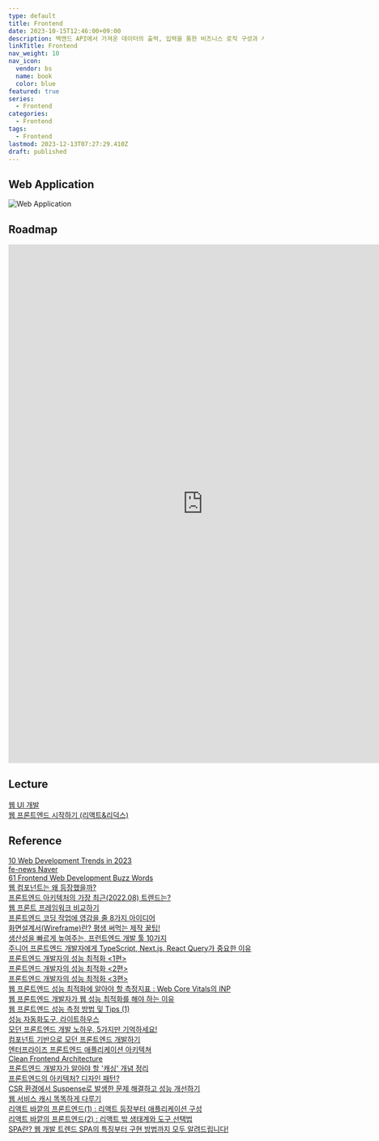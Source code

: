 ```yaml
---
type: default
title: Frontend
date: 2023-10-15T12:46:00+09:00
description: 백엔드 API에서 가져온 데이터의 출력, 입력을 통한 비즈니스 로직 구성과 사용자와 대화하는 사용자 인터페이스 부분
linkTitle: Frontend
nav_weight: 10
nav_icon:
  vendor: bs
  name: book
  color: blue
featured: true
series:
  - Frontend
categories:
  - Frontend
tags:
  - Frontend
lastmod: 2023-12-13T07:27:29.410Z
draft: published
---
```


## Web Application

![Web Application](/frontend/web-application.png?width=1280px#center "https://nitro04.blogspot.com/2020/01/web-web-application-architecture.html")

## Roadmap

<p align="center">
<iframe width="768" height="1024" src="https://roadmap.sh/frontend?s=652b754df43a58c923ce9d26" frameborder="0" allow="accelerometer; autoplay; encrypted-media; gyroscope; picture-in-picture" allowfullscreen>
</iframe>
</p>

## Lecture

[웹 UI 개발](https://www.boostcourse.org/web344)  
[웹 프론트엔드 시작하기 (리액트&리덕스)](https://www.boostcourse.org/web231)

## Reference

[10 Web Development Trends in 2023](https://ykss.netlify.app/translation/10_web_development_trends_in_2023/)  
[fe-news Naver](https://github.com/naver/fe-news/tree/master/issues)  
[61 Frontend Web Development Buzz Words](https://tapajyoti-bose.medium.com/61-frontend-web-development-buzz-words-every-developer-should-have-in-their-vocabulary-8054e484875)  
[웹 컴포넌트는 왜 등장했을까?](https://yozm.wishket.com/magazine/detail/2217/)  
[프론트엔드 아키텍처의 가장 최근(2022.08) 트렌드는?](https://yozm.wishket.com/magazine/detail/1663/)  
[웹 프론트 프레임워크 비교하기](https://yozm.wishket.com/magazine/detail/930/)  
[프론트엔드 코딩 작업에 영감을 줄 8가지 아이디어](https://yozm.wishket.com/magazine/detail/806/)  
[화면설계서(Wireframe)란? 평생 써먹는 제작 꿀팁!](https://yozm.wishket.com/magazine/detail/227/)  
[생산성을 빠르게 높여주는, 프런트엔드 개발 툴 10가지](https://yozm.wishket.com/magazine/detail/158/)  
[주니어 프론트엔드 개발자에게 TypeScript, Next.js, React Query가 중요한 이유](https://www.codestates.com/blog/content/fe-typescript)  
[프론트엔드 개발자의 성능 최적화 <1편>](https://velog.io/@dongsudev/%ED%94%84%EB%A1%A0%ED%8A%B8%EC%97%94%EB%93%9C-%EA%B0%9C%EB%B0%9C%EC%9E%90%EC%9D%98-%EC%84%B1%EB%8A%A5-%EC%B5%9C%EC%A0%81%ED%99%94-1%ED%8E%B8)  
[프론트엔드 개발자의 성능 최적화 <2편>](https://velog.io/@dongsudev/%ED%94%84%EB%A1%A0%ED%8A%B8%EC%97%94%EB%93%9C-%EA%B0%9C%EB%B0%9C%EC%9E%90%EC%9D%98-%EC%84%B1%EB%8A%A5-%EC%B5%9C%EC%A0%81%ED%99%94-2%ED%8E%B8)  
[프론트엔드 개발자의 성능 최적화 <3편>](https://velog.io/@dongsudev/%ED%94%84%EB%A1%A0%ED%8A%B8%EC%97%94%EB%93%9C-%EA%B0%9C%EB%B0%9C%EC%9E%90%EC%9D%98-%EC%84%B1%EB%8A%A5-%EC%B5%9C%EC%A0%81%ED%99%94-3%ED%8E%B8)  
[웹 프론트엔드 성능 최적화에 알아야 할 측정지표 : Web Core Vitals의 INP](https://devocean.sk.com/search/techBoardDetail.do?ID=165334)  
[웹 프론트엔드 개발자가 웹 성능 최적화를 해야 하는 이유](https://devocean.sk.com/search/techBoardDetail.do?ID=164863)  
[웹 프론트엔드 성능 측정 방법 및 Tips (1)](https://devocean.sk.com/blog/techBoardDetail.do?ID=165395&ref=codenary)  
[성능 자동화도구, 라이트하우스](https://devocean.sk.com/blog/techBoardDetail.do?ID=165248&ref=codenary)  
[모던 프론트엔드 개발 노하우, 5가지만 기억하세요!](https://www.lgcns.com/blog/cns-tech/46396/)  
[컴포넌트 기반으로 모던 프론트엔드 개발하기](https://www.lgcns.com/blog/cns-tech/48514/)  
[엔터프라이즈 프론트엔드 애플리케이션 아키텍쳐](https://medium.com/class101/%EC%97%94%ED%84%B0%ED%94%84%EB%9D%BC%EC%9D%B4%EC%A6%88-%ED%94%84%EB%A1%A0%ED%8A%B8%EC%97%94%EB%93%9C-%EC%95%A0%ED%94%8C%EB%A6%AC%EC%BC%80%EC%9D%B4%EC%85%98-%EC%95%84%ED%82%A4%ED%85%8D%EC%B3%90-79eef2e30c77)  
[Clean Frontend Architecture](https://blog.bitsrc.io/clean-frontend-architecture-2995c68702fb)  
[프론트엔드 개발자가 알아야 할 '캐싱' 개념 정리](https://yozm.wishket.com/magazine/detail/2341/)  
[프론트엔드의 아키텍처? 디자인 패턴?](https://velog.io/@userhwseo/Atomic-Design)  
[CSR 환경에서 Suspense로 발생한 문제 해결하고 성능 개선하기](https://tech.kakaopay.com/post/react-router-dom-csr-prefetch/)  
[웹 서비스 캐시 똑똑하게 다루기](https://toss.tech/article/smart-web-service-cache)  
[리액트 바깥의 프론트엔드(1) : 리액트 등장부터 애플리케이션 구성](https://yozm.wishket.com/magazine/detail/2357/)  
[리액트 바깥의 프론트엔드(2) : 리액트 밖 생태계와 도구 선택법](https://yozm.wishket.com/magazine/detail/2358/)  
[SPA란? 웹 개발 트렌드 SPA의 특징부터 구현 방법까지 모두 알려드립니다!](https://www.elancer.co.kr/blog/view?seq=214)
